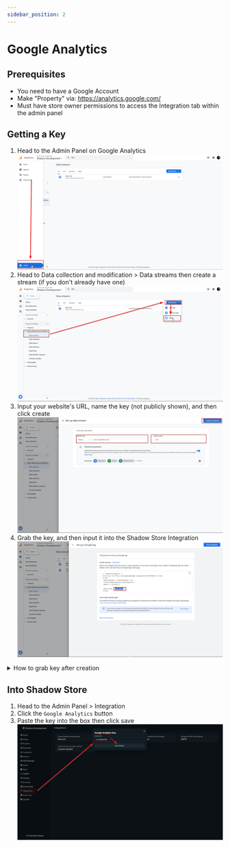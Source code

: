 ```yaml
---
sidebar_position: 2
---
```


# Google Analytics

## Prerequisites

- You need to have a Google Account
- Make "Property" via: https://analytics.google.com/
- Must have store owner permissions to access the Integration tab within the admin panel

## Getting a Key

1. Head to the Admin Panel on Google Analytics
   ![shadowstore-intGoogle1](/img/docs/shadowstore-intGoogle1.png)
2. Head to Data collection and modification > Data streams then create a stream (if you don't already have one)
   ![shadowstore-intGoogle2](/img/docs/shadowstore-intGoogle2.png)
3. Input your website's URL, name the key (not publicly shown), and then click create
   ![shadowstore-intGoogle3](/img/docs/shadowstore-intGoogle3.png)
4. Grab the key, and then input it into the Shadow Store Integration
   ![shadowstore-intGoogle4](/img/docs/shadowstore-intGoogle4.png)

<details>
  <summary>How to grab key after creation</summary>

If you ever need to grab the key again, follow steps 1 and 2 then click on the stream to grab the key.
![shadowstore-intGoogle5](/img/docs/shadowstore-intGoogle5.png)

</details>

## Into Shadow Store

1. Head to the Admin Panel > Integration
2. Click the `Google Analytics` button
3. Paste the key into the box then click save
   ![shadowstore-intGoogle6](/img/docs/shadowstore-intGoogle6.png)
